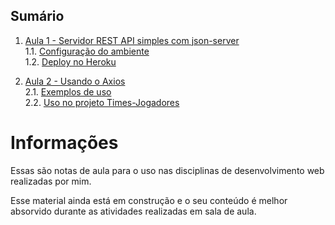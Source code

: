 ## Sumário

1. [Aula 1 - Servidor REST API simples com json-server](json-server/intro.md)  
  1.1. [Configuração do ambiente](json-server/configuracao-do-ambiente.md)  
  1.2. [Deploy no Heroku](json-server/deploy-no-heroku.md)  

2. [Aula 2 - Usando o Axios](axios/intro.md)  
  2.1. [Exemplos de uso](axios/exemplos-de-uso.md)  
  2.2. [Uso no projeto Times-Jogadores](axios/uso-times-jogadores.md)

# Informações

Essas são notas de aula para o uso nas disciplinas de desenvolvimento web realizadas por mim. 

Esse material ainda está em construção e o seu conteúdo é melhor absorvido durante as atividades realizadas em sala de aula.